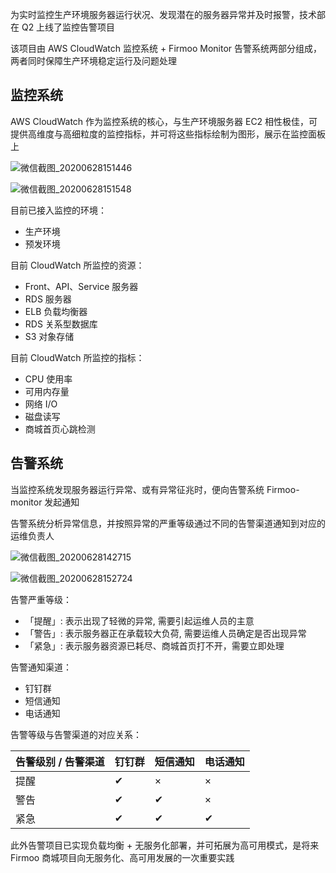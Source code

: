 为实时监控生产环境服务器运行状况、发现潜在的服务器异常并及时报警，技术部在 Q2 上线了监控告警项目

该项目由 AWS CloudWatch 监控系统 + Firmoo Monitor 告警系统两部分组成，两者同时保障生产环境稳定运行及问题处理

## 监控系统

AWS CloudWatch 作为监控系统的核心，与生产环境服务器 EC2 相性极佳，可提供高维度与高细粒度的监控指标，并可将这些指标绘制为图形，展示在监控面板上

![微信截图_20200628151446](C:\Users\firmoo\Desktop\微信截图_20200628151446.png)

![微信截图_20200628151548](C:\Users\firmoo\Desktop\微信截图_20200628151548.png)

目前已接入监控的环境：

- 生产环境
- 预发环境

目前 CloudWatch 所监控的资源：

- Front、API、Service 服务器
- RDS 服务器
- ELB 负载均衡器
- RDS 关系型数据库
- S3 对象存储

目前 CloudWatch 所监控的指标：

- CPU 使用率
- 可用内存量
- 网络 I/O
- 磁盘读写
- 商城首页心跳检测

## 告警系统

当监控系统发现服务器运行异常、或有异常征兆时，便向告警系统 Firmoo-monitor 发起通知

告警系统分析异常信息，并按照异常的严重等级通过不同的告警渠道通知到对应的运维负责人

![微信截图_20200628142715](C:\Users\firmoo\Desktop\微信截图_20200628142715.png)

![微信截图_20200628152724](C:\Users\firmoo\Desktop\微信截图_20200628152724.png)

告警严重等级：

- 「提醒」: 表示出现了轻微的异常, 需要引起运维人员的主意
- 「警告」: 表示服务器正在承载较大负荷, 需要运维人员确定是否出现异常
- 「紧急」: 表示服务器资源已耗尽、商城首页打不开，需要立即处理

告警通知渠道：

- 钉钉群
- 短信通知
- 电话通知

告警等级与告警渠道的对应关系：

| 告警级别 / 告警渠道 | 钉钉群 | 短信通知 | 电话通知 |
| :------------------ | ------ | -------- | -------- |
| 提醒                | ✔      | ×        | ×        |
| 警告                | ✔      | ✔        | ×        |
| 紧急                | ✔      | ✔        | ✔        |

此外告警项目已实现负载均衡 + 无服务化部署，并可拓展为高可用模式，是将来 Firmoo 商城项目向无服务化、高可用发展的一次重要实践